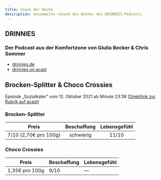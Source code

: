 ```yaml
---
title: Snack der Woche
description: Gesammelte «Snack der Woche» des DRINNIES-Podcasts
---
```

## DRINNIES
### Der Podcast aus der Komfortzone von Giulia Becker & Chris Sommer
* [drinnies.de](https://drinnies.de/)
* [drinnies on acast](https://play.acast.com/s/drinnies)

## Brocken-Splitter & Choco Crossies
Epsiode „Sozialkater“ vom 12. Oktober 2021 ab Minute 23:38 ([Direktlink zur Rubrik auf acast](https://play.acast.com/s/686e98a6-24b8-4ca4-98bb-16ef4ade7aed/616439850f8c430012cc7a0a?seek=1418))

### Brocken-Splitter
|Preis|Beschaffung|Lebensgefühl|
|:---:|:---:|:---:|
|7/10 (2,70€ pro 100g)|schwierig|11/10|

### Choco Crossies
<table>
<thead>
<tr>
  <th>Preis</th>
  <th>Beschaffung</th>
  <th>Lebensgefühl</th>
</tr>
</thead>
<tbody>
<tr>
  <td>1,35€ pro 100g</td>
  <td>9/10</td>
  <td>—</td>
</tr>
</tbody>
</table>
